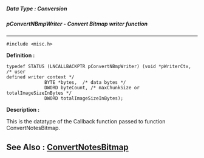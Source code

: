 ##### Data Type : Conversion
##### pConvertNBmpWriter - Convert Bitmap writer function
---
```
#include <misc.h>
```

**Definition :**
```
typedef STATUS (LNCALLBACKPTR pConvertNBmpWriter) (void *pWriterCtx, /* user 
defined writer context */
	          BYTE *bytes,  /* data bytes */
	          DWORD byteCount, /* maxChunkSize or totalImageSizeInBytes */
	          DWORD totalImageSizeInBytes);
```

**Description :**

This is the datatype of the Callback function passed to function ConvertNotesBitmap.


**See Also :**
[ConvertNotesBitmap](/domino-c-api-docs/reference/Func/ConvertNotesBitmap)
---

